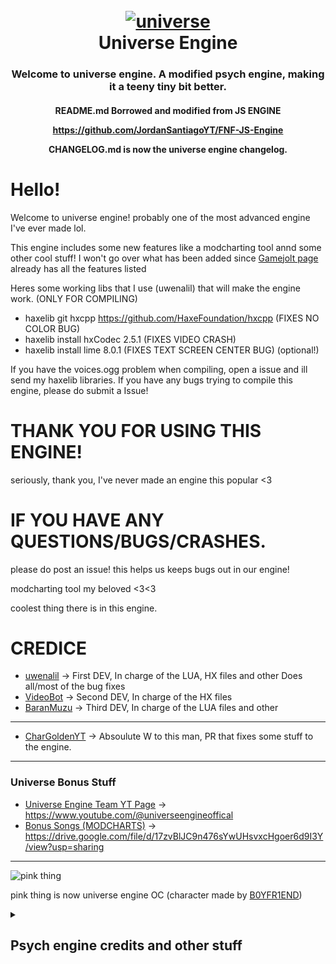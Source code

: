 <h1 align="center">
  <br>
  <a href="https://github.com/VideoBotYT/Universe-Engine"><img src="assets/exclude/images/universe.png" alt="universe" width="150"></a>
  <br>
  <b>Universe Engine</b>
  <br>
</h1>
<h3 align="center">
  <b>Welcome to universe engine. A modified psych engine, making it a teeny tiny bit better.</b>
</h3>
<h4 align="center">
  README.md Borrowed and modified from JS ENGINE
  
  https://github.com/JordanSantiagoYT/FNF-JS-Engine

  
  CHANGELOG.md is now the universe engine changelog.
</h4>

# Hello!

Welcome to universe engine!
probably one of the most advanced engine I've ever made lol.

This engine includes some new features like a modcharting tool annd some other cool stuff!
I won't go over what has been added since [Gamejolt page](https://gamejolt.com/games/universeengine/935086) already has all the features listed

Heres some working libs that I use (uwenalil) that will make the engine work. (ONLY FOR COMPILING)
* haxelib git hxcpp https://github.com/HaxeFoundation/hxcpp (FIXES NO COLOR BUG)
* haxelib install hxCodec 2.5.1 (FIXES VIDEO CRASH)
* haxelib install lime 8.0.1 (FIXES TEXT SCREEN CENTER BUG) (optional!)

If you have the voices.ogg problem when compiling, open a issue and ill send my haxelib libraries.
If you have any bugs trying to compile this engine, please do submit a Issue!

# THANK YOU FOR USING THIS ENGINE!
seriously, thank you, I've never made an engine this popular <3

# IF YOU HAVE ANY QUESTIONS/BUGS/CRASHES.
please do post an issue! this helps us keeps bugs out in our engine!

modcharting tool my beloved <3<3

coolest thing there is in this engine.

# CREDICE
* [uwenalil](https://linktr.ee/uwenalil) -> First DEV, In charge of the LUA, HX files and other Does all/most of the bug fixes
* [VideoBot](https://linktr.ee/videobot) -> Second DEV, In charge of the HX files
* [BaranMuzu](https://www.youtube.com/@BaranMuzu) -> Third DEV, In charge of the LUA files and other

** **

* [CharGoldenYT](https://bsky.app/profile/chargoldenyt.bsky.social) -> Absoulute W to this man, PR that fixes some stuff to the engine.

** **

### Universe Bonus Stuff
* [Universe Engine Team YT Page](https://www.youtube.com/@universeengineoffical) -> https://www.youtube.com/@universeengineoffical
* [Bonus Songs (MODCHARTS)](https://drive.google.com/file/d/17zvBlJC9n476sYwUHsvxcHgoer6d9I3Y/view?usp=sharing) -> https://drive.google.com/file/d/17zvBlJC9n476sYwUHsvxcHgoer6d9I3Y/view?usp=sharing

** **

![pink thing](https://github.com/VideoBotYT/Universe-Engine/blob/main/assets/preload/images/pink-thing.png?raw=true)

pink thing is now universe engine OC
(character made by [B0YFR1END](https://www.youtube.com/@B0YFR1END))

<details>
  <summary><h2>Psych engine credits and other stuff</h2></summary>

# Friday Night Funkin' - Psych Engine
Engine originally used on [Mind Games Mod](https://gamebanana.com/mods/301107), intended to be a fix for the vanilla version's many issues while keeping the casual play aspect of it. Also aiming to be an easier alternative to newbie coders.

## Installation:
You must have [the most up-to-date version of Haxe](https://haxe.org/download/), seriously, stop using 4.1.5, it misses some stuff.

Follow a Friday Night Funkin' source code compilation tutorial, after this you will need to install LuaJIT.

To install LuaJIT do this: `haxelib git linc_luajit https://github.com/nebulazorua/linc_luajit` on a Command prompt/PowerShell

...Or if you don't want your mod to be able to run .lua scripts, delete the "LUA_ALLOWED" line on Project.xml


If you get an error about StatePointer when using Lua, run `haxelib remove linc_luajit` into Command Prompt/PowerShell, then re-install linc_luajit.

If you want video support on your mod, simply do `haxelib install hxCodec` on a Command prompt/PowerShell

otherwise, you can delete the "VIDEOS_ALLOWED" Line on Project.xml

## Credits:
* Shadow Mario - Programmer
* RiverOaken - Artist
* Yoshubs - Assistant Programmer

### Special Thanks
* bbpanzu - Ex-Programmer
* shubs - New Input System
* SqirraRNG - Crash Handler and Base code for Chart Editor's Waveform
* KadeDev - Fixed some cool stuff on Chart Editor and other PRs
* iFlicky - Composer of Psync and Tea Time, also made the Dialogue Sounds
* PolybiusProxy - .MP4 Video Loader Library (hxCodec)
* Keoiki - Note Splash Animations
* Smokey - Sprite Atlas Support
* Nebula the Zorua - LUA JIT Fork and some Lua reworks
_____________________________________

# Features

## Attractive animated dialogue boxes:

![](https://user-images.githubusercontent.com/44785097/127706669-71cd5cdb-5c2a-4ecc-871b-98a276ae8070.gif)


## Mod Support
* Probably one of the main points of this engine, you can code in .lua files outside of the source code, making your own weeks without even messing with the source!
* Comes with a Mod Organizing/Disabling Menu.


## Atleast one change to every week:
### Week 1:
  * New Dad Left sing sprite
  * Unused stage lights are now used
### Week 2:
  * Both BF and Skid & Pump does "Hey!" animations
  * Thunders does a quick light flash and zooms the camera in slightly
  * Added a quick transition/cutscene to Monster
### Week 3:
  * BF does "Hey!" during Philly Nice
  * Blammed has a cool new colors flash during that sick part of the song
### Week 4:
  * Better hair physics for Mom/Boyfriend (Maybe even slightly better than Week 7's :eyes:)
  * Henchmen die during all songs. Yeah :(
### Week 5:
  * Bottom Boppers and GF does "Hey!" animations during Cocoa and Eggnog
  * On Winter Horrorland, GF bops her head slower in some parts of the song.
### Week 6:
  * On Thorns, the HUD is hidden during the cutscene
  * Also there's the Background girls being spooky during the "Hey!" parts of the Instrumental

## Cool new Chart Editor changes and countless bug fixes
![](https://github.com/ShadowMario/FNF-PsychEngine/blob/main/docs/img/chart.png?raw=true)
* You can now chart "Event" notes, which are bookmarks that trigger specific actions that usually were hardcoded on the vanilla version of the game.
* Your song's BPM can now have decimal values
* You can manually adjust a Note's strum time if you're really going for milisecond precision
* You can change a note's type on the Editor, it comes with two example types:
  * Alt Animation: Forces an alt animation to play, useful for songs like Ugh/Stress
  * Hey: Forces a "Hey" animation instead of the base Sing animation, if Boyfriend hits this note, Girlfriend will do a "Hey!" too.

## Multiple editors to assist you in making your own Mod
![Screenshot_3](https://user-images.githubusercontent.com/44785097/144629914-1fe55999-2f18-4cc1-bc70-afe616d74ae5.png)
* Working both for Source code modding and Downloaded builds!

## Story mode menu rework:
![](https://i.imgur.com/UB2EKpV.png)
* Added a different BG to every song (less Tutorial)
* All menu characters are now in individual spritesheets, makes modding it easier.

## Credits menu
![Screenshot_1](https://user-images.githubusercontent.com/44785097/144632635-f263fb22-b879-4d6b-96d6-865e9562b907.png)
* You can add a head icon, name, description and a Redirect link for when the player presses Enter while the item is currently selected.

## Awards/Achievements
* The engine comes with 16 example achievements that you can mess with and learn how it works (Check Achievements.hx and search for "checkForAchievement" on PlayState.hx)

## Options menu:
* You can change Note colors, Delay and Combo Offset, Controls and Preferences there.
 * On Preferences you can toggle Downscroll, Middlescroll, Anti-Aliasing, Framerate, Low Quality, Note Splashes, Flashing Lights, etc.

## Other gameplay features:
* When the enemy hits a note, their strum note also glows.
* Lag doesn't impact the camera movement and player icon scaling anymore.
* Some stuff based on Week 7's changes has been put in (Background colors on Freeplay, Note splashes)
* You can reset your Score on Freeplay/Story Mode by pressing Reset button.
* You can listen to a song or adjust Scroll Speed/Damage taken/etc. on Freeplay by pressing Space.
